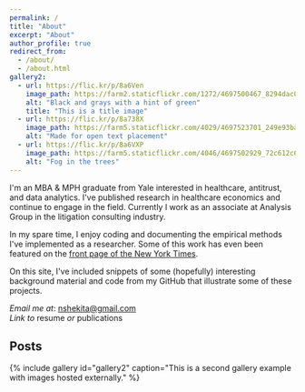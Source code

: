 ```yaml
---
permalink: /
title: "About"
excerpt: "About"
author_profile: true
redirect_from: 
  - /about/
  - /about.html
gallery2:
  - url: https://flic.kr/p/8a6Ven
    image_path: https://farm2.staticflickr.com/1272/4697500467_8294dac099_q.jpg
    alt: "Black and grays with a hint of green"
    title: "This is a title image"
  - url: https://flic.kr/p/8a738X
    image_path: https://farm5.staticflickr.com/4029/4697523701_249e93ba23_q.jpg
    alt: "Made for open text placement"
  - url: https://flic.kr/p/8a6VXP
    image_path: https://farm5.staticflickr.com/4046/4697502929_72c612c636_q.jpg
    alt: "Fog in the trees"
---
```

I'm an MBA & MPH graduate from Yale interested in healthcare, antitrust, and data analytics. I've published research in healthcare economics and continue to engage in the field. Currently I work as an associate at Analysis Group in the litigation consulting industry. 

In my spare time, I enjoy coding and documenting the empirical methods I've implemented as a researcher. Some of this work has even been featured on the [front page of the New York Times](https://www.nytimes.com/2017/07/24/upshot/the-company-behind-many-surprise-emergency-room-bills.html). 

On this site, I've included snippets of some (hopefully) interesting background material and code from my GitHub that illustrate some of these projects. 

*Email me at*: [nshekita@gmail.com](mailto:nshekita@gmail.com)    
*Link to* resume *or* publications


Posts
------

{% include gallery id="gallery2" caption="This is a second gallery example with images hosted externally." %}
